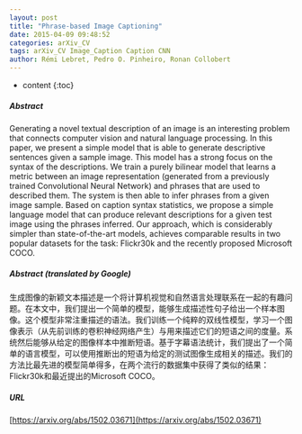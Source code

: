 ```yaml
---
layout: post
title: "Phrase-based Image Captioning"
date: 2015-04-09 09:48:52
categories: arXiv_CV
tags: arXiv_CV Image_Caption Caption CNN
author: Rémi Lebret, Pedro O. Pinheiro, Ronan Collobert
---
```


* content
{:toc}

##### Abstract
Generating a novel textual description of an image is an interesting problem that connects computer vision and natural language processing. In this paper, we present a simple model that is able to generate descriptive sentences given a sample image. This model has a strong focus on the syntax of the descriptions. We train a purely bilinear model that learns a metric between an image representation (generated from a previously trained Convolutional Neural Network) and phrases that are used to described them. The system is then able to infer phrases from a given image sample. Based on caption syntax statistics, we propose a simple language model that can produce relevant descriptions for a given test image using the phrases inferred. Our approach, which is considerably simpler than state-of-the-art models, achieves comparable results in two popular datasets for the task: Flickr30k and the recently proposed Microsoft COCO.

##### Abstract (translated by Google)
生成图像的新颖文本描述是一个将计算机视觉和自然语言处理联系在一起的有趣问题。在本文中，我们提出一个简单的模型，能够生成描述性句子给出一个样本图像。这个模型非常注重描述的语法。我们训练一个纯粹的双线性模型，学习一个图像表示（从先前训练的卷积神经网络产生）与用来描述它们的短语之间的度量。系统然后能够从给定的图像样本中推断短语。基于字幕语法统计，我们提出了一个简单的语言模型，可以使用推断出的短语为给定的测试图像生成相关的描述。我们的方法比最先进的模型简单得多，在两个流行的数据集中获得了类似的结果：Flickr30k和最近提出的Microsoft COCO。

##### URL
[https://arxiv.org/abs/1502.03671](https://arxiv.org/abs/1502.03671)

